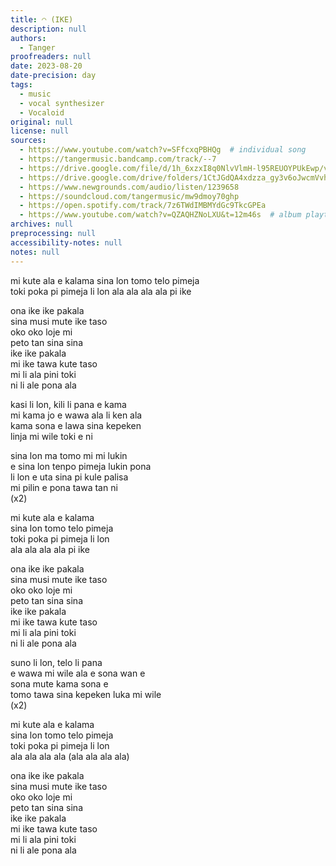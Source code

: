 ```yaml
---
title: ◠ (IKE)
description: null
authors:
  - Tanger
proofreaders: null
date: 2023-08-20
date-precision: day
tags:
  - music
  - vocal synthesizer
  - Vocaloid
original: null
license: null
sources:
  - https://www.youtube.com/watch?v=SFfcxqPBHQg  # individual song
  - https://tangermusic.bandcamp.com/track/--7
  - https://drive.google.com/file/d/1h_6xzxI8q0NlvVlmH-l95REUOYPUkEwp/view
  - https://drive.google.com/drive/folders/1CtJGdQA4xdzza_gy3v6oJwcmVvhByNUP  # album
  - https://www.newgrounds.com/audio/listen/1239658
  - https://soundcloud.com/tangermusic/mw9dmoy70ghp
  - https://open.spotify.com/track/7z6TWdIMBMYdGc9TkcGPEa
  - https://www.youtube.com/watch?v=QZAQHZNoLXU&t=12m46s  # album playthrough
archives: null
preprocessing: null
accessibility-notes: null
notes: null
---
```


mi kute ala e kalama sina lon tomo telo pimeja  
toki poka pi pimeja li lon ala ala ala ala pi ike

ona ike ike pakala  
sina musi mute ike taso  
oko oko loje mi  
peto tan sina sina  
ike ike pakala  
mi ike tawa kute taso  
mi li ala pini toki  
ni li ale pona ala

kasi li lon, kili li pana e kama  
mi kama jo e wawa ala li ken ala  
kama sona e lawa sina kepeken  
linja mi wile toki e ni

sina lon ma tomo mi mi lukin  
e sina lon tenpo pimeja lukin pona  
li lon e uta sina pi kule palisa  
mi pilin e pona tawa tan ni  
(x2)

mi kute ala e kalama  
sina lon tomo telo pimeja  
toki poka pi pimeja li lon  
ala ala ala ala pi ike

ona ike ike pakala  
sina musi mute ike taso  
oko oko loje mi  
peto tan sina sina  
ike ike pakala  
mi ike tawa kute taso  
mi li ala pini toki  
ni li ale pona ala

suno li lon, telo li pana  
e wawa mi wile ala e sona wan e  
sona mute kama sona e  
tomo tawa sina kepeken luka mi wile  
(x2)

mi kute ala e kalama  
sina lon tomo telo pimeja  
toki poka pi pimeja li lon  
ala ala ala ala (ala ala ala ala)

ona ike ike pakala  
sina musi mute ike taso  
oko oko loje mi  
peto tan sina sina  
ike ike pakala  
mi ike tawa kute taso  
mi li ala pini toki  
ni li ale pona ala
